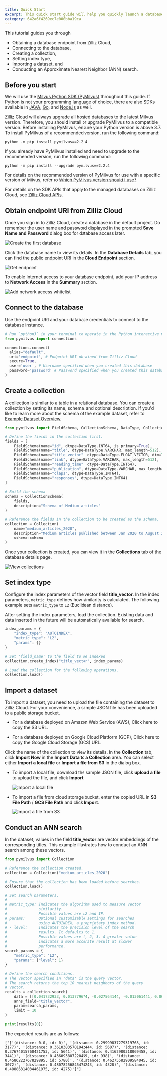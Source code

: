 ```yaml
---
title: Quick Start
excerpt: This quick start guide will help you quickly launch a database instance on Zilliz Cloud and learn the basic operations.
category: 642a6f4269ec7e000bba19ca
---
```


This tutorial guides you through

- Obtaining a database endpoint from Zilliz Cloud,
- Connecting to the database,
- Creating a collection,
- Setting index type,
- Importing a dataset, and
- Conducting an Approximate Nearest Neighbor (ANN) search.

## Before you start

We will use the [Milvus Python SDK (PyMilvus)](https://milvus.io/api-reference/pymilvus/v2.2.4/About.md) throughout this guide. If Python is not your programming language of choice, there are also SDKs available in [JAVA](https://milvus.io/api-reference/java/v2.2.4/About.md), [Go](https://milvus.io/api-reference/go/v2.2.1/About.md), and [Node.js](https://milvus.io/api-reference/node/v2.2.x/About.md) as well.

Zilliz Cloud will always upgrade all hosted databases to the latest Milvus version. Therefore, you should install or upgrade PyMilvus to a compatible version. Before installing PyMilvus, ensure your Python version is above 3.7. To install PyMilvus of a recommended version, run the following command:

```shell
python -m pip install pymilvus==2.2.4
```

If you already have PyMilvus installed and need to upgrade to the recommended version, run the following command:

```shell
python -m pip install --upgrade pymilvus==2.2.4
```

For details on the recommended version of PyMilvus for use with a specific version of Milvus, refer to [Which PyMilvus version should I use?](faq#Which-PyMilvus-version-should-I-use)

For details on the SDK APIs that apply to the managed databases on Zilliz Cloud, see [Zilliz Cloud APIs](limits.md#Zilliz-Cloud-APIs).

## Obtain endpoint URI from Zilliz Cloud

Once you sign in to Zilliz Cloud, create a database in the default project. Do remember the user name and password displayed in the prompted **Save Name and Password** dialog box for database access later.

![Create the first database](https://assets.zilliz.com/zillizCloudDocAssets/create_the_first_database.png)

Click the database name to view its details. In the **Database Details** tab, you can find the public endpoint URI in the **Cloud Endpoint** section.

![Get endpoint](https://assets.zilliz.com/zillizCloudDocAssets/quick-start-get-endpoint.png)

To enable Internet access to your database endpoint, add your IP address to **Network Access** in the **Summary** section.

![Add network access whitelist](https://assets.zilliz.com/zillizCloudDocAssets/add_whitelist.png)

## Connect to the database

Use the endpoint URI and your database credentials to connect to the database instance.

```python
# Run `python3` in your terminal to operate in the Python interactive mode.
from pymilvus import connections

connections.connect(
  alias="default", 
  uri='endpoint', # Endpoint URI obtained from Zilliz Cloud
  secure=True,
  user='user', # Username specified when you created this database
  password='password' # Password specified when you created this database
)
```

## Create a collection

A collection is similar to a table in a relational database. You can create a collection by setting its name, schema, and optional description. If you'd like to learn more about the schema of the example dataset, refer to [Example Dataset Overview](example_dataset_overview).

```python
from pymilvus import FieldSchema, CollectionSchema, DataType, Collection

# Define the fields in the collection first.
fields = [
    FieldSchema(name="id", dtype=DataType.INT64, is_primary=True),
    FieldSchema(name="title", dtype=DataType.VARCHAR, max_length=512),   
    FieldSchema(name="title_vector", dtype=DataType.FLOAT_VECTOR, dim=768),
    FieldSchema(name="link", dtype=DataType.VARCHAR, max_length=512),
    FieldSchema(name="reading_time", dtype=DataType.INT64),
    FieldSchema(name="publication", dtype=DataType.VARCHAR, max_length=512),
    FieldSchema(name="claps", dtype=DataType.INT64),
    FieldSchema(name="responses", dtype=DataType.INT64)
]

# Build the schema
schema = CollectionSchema(
    fields,
    description="Schema of Medium articles"
)

# Reference the fields in the collection to be created as the schema.
collection = Collection(
    name="medium_articles_2020", 
    description="Medium articles published between Jan 2020 to August 2020 in prominent publications",
    schema=schema
)
```

Once your collection is created, you can view it in the **Collections** tab of the database details page.

![View collections](https://assets.zilliz.com/zillizCloudDocAssets/view_collection.png)

## Set index type

Configure the index parameters of the vector field **title_vector**. In the index parameters, `metric_type` defines how similarity is calculated. The following example sets `metric_type` to `L2` (Euclidean distance).

After setting the index parameters, load the collection. Existing data and data inserted in the future will be automatically available for search.

```python
index_params = {
    "index_type": "AUTOINDEX",
    "metric_type": "L2",
    "params": {}
}

# Set 'field_name' to the field to be indexed 
collection.create_index("title_vector", index_params)

# Load the collection for the following operations.
collection.load()
```

## Import a dataset

To import a dataset, you need to upload the file containing the dataset to Zilliz Cloud. For your convenience, a sample JSON file has been uploaded to a public storage bucket.

- For a database deployed on Amazon Web Service (AWS), <a onclick='navigator.clipboard.writeText("https:/\/s3.us-west-2.amazonaws.com/publicdataset.zillizcloud.com/medium_articles_2020_dpr/medium_articles_2020_dpr.json"); this.innerText="You have copied";' onmouseover='this.style.cursor="pointer"'>Click here to copy</a> the S3 URL.

- For a database deployed on Google Cloud Platform (GCP), <a onclick='navigator.clipboard.writeText("https:/\/storage.cloud.google.com/publicdataset-zillizcloud-com/medium_articles_2020.json"); this.innerText="You have copied";' onmouseover='this.style.cursor="pointer"'>Click here to copy</a> the Google Cloud Storage (GCS) URL.

Click the name of the collection to view its details. In the **Collection** tab, click **Import Now** in the **Import Data to a Collection** area. You can select either **Import a local file** or **Import a file from S3** in the dialog box.

- To import a local file, download the sample JSON file, click **upload a file** to upload the file, and click **Import**.
  
  ![Import a local file](https://assets.zilliz.com/zillizCloudDocAssets/import_a_local_file.png)

- To import a file from cloud storage bucket, enter the copied URL in **S3 File Path** / **GCS File Path** and click **Import**.

  ![Import a file from S3](https://assets.zilliz.com/zillizCloudDocAssets/import_a_file_from_s3.png)

## Conduct an ANN search

In the dataset, values in the field **title_vector** are vector embeddings of the corresponding titles. This example illustrates how to conduct an ANN search among these vectors.

```python
from pymilvus import Collection

# Reference the collection created.
collection = Collection("medium_articles_2020")

# Ensure that the collection has been loaded before searches.
collection.load()

# Set search parameters.
#
# metric_type: Indicates the algorithm used to measure vector 
#              similarity. 
#              Possible values are L2 and IP.
# params:      Optional customizable settings for searches  
#              using AUTOINDEX, a proprietary index method.
# - level:     Indicates the precision level of the search 
#              results. It defaults to 1.
#              Possible values are 1, 2, 3. A greater value 
#              indicates a more accurate result at slower 
#              performance.
search_params = {
    "metric_type": "L2", 
    "params": {"level": 1}
}

# Define the search conditions.
# The vector specified in 'data' is the query vector.
# The search returns the top 10 nearest neighbors of the query
# vector.
results = collection.search(
    data = [[0.041732933, 0.013779674, -0.027564144, -0.013061441, 0.009748648, 0.00082446384, -0.00071647146, 0.048612226, -0.04836573, -0.04567751, 0.018008126, 0.0063936645, -0.011913628, 0.030776596, -0.018274948, 0.019929802, 0.020547243, 0.032735646, -0.031652678, -0.033816382, -0.051087562, -0.033748355, 0.0039493158, 0.009246126, -0.060236514, -0.017136049, 0.028754413, -0.008433934, 0.011168004, -0.012391256, -0.011225835, 0.031775184, 0.002929508, -0.007448661, -0.005337719, -0.010999258, -0.01515909, -0.005130484, 0.0060212007, 0.0034560722, -0.022935811, -0.04970116, -0.0155887455, 0.06627353, -0.006052789, -0.051570725, -0.109865054, 0.033205193, 0.00041118253, 0.0029823708, 0.036160238, -0.011256539, 0.00023560718, 0.058322437, 0.022275906, 0.015206677, -0.02884609, 0.0016338055, 0.0049200393, 0.014388571, -0.0049061654, -0.04664761, -0.027454877, 0.017526226, -0.005100602, 0.018090058, 0.02700998, 0.04031944, -0.0097965, -0.03674761, -0.0043163053, -0.023320708, 0.012654851, -0.014262311, -0.008081833, -0.018334744, 0.0014025003, -0.003053399, -0.002636383, -0.022398386, -0.004725274, 0.00036367847, -0.012368711, 0.0014739085, 0.03450414, 0.009684024, 0.017912658, 0.06594397, 0.021381201, 0.029343689, -0.0069561847, 0.026152428, 0.04635037, 0.014746184, -0.002119602, 0.034359712, -0.013705124, 0.010691518, 0.04060854, 0.013679299, -0.018990282, 0.035340093, 0.007353945, -0.035990074, 0.013126987, -0.032933377, -0.001756877, -0.0049658176, -0.03380879, -0.07024137, -0.0130426735, 0.010533265, -0.023091802, -0.004645729, -0.03344451, 0.04759929, 0.025985204, -0.040710885, -0.016681142, -0.024664842, -0.025170377, 0.08839205, -0.023733815, 0.019494494, 0.0055427826, 0.045460507, 0.07066554, 0.022181382, 0.018302314, 0.026806992, -0.006066003, 0.046525814, -0.04066389, 0.019001767, 0.021242762, -0.020784091, -0.031635042, 0.04573943, 0.02515421, -0.050663553, -0.05183343, -0.046468202, -0.07910535, 0.017036669, 0.021445233, 0.04277428, -0.020235524, -0.055314954, 0.00904601, -0.01104365, 0.03069203, -0.00821997, -0.035594665, 0.024322856, -0.0068963314, 0.009003657, 0.00398102, -0.008596356, 0.014772055, 0.02740991, 0.025503553, 0.0038213644, -0.0047855405, -0.034888722, 0.030553816, -0.008325959, 0.030010607, 0.023729775, 0.016138833, -0.022967983, -0.08616877, -0.02460819, -0.008210168, -0.06444098, 0.018750126, -0.03335763, 0.022024624, 0.032374356, 0.023870794, 0.021288997, -0.026617877, 0.020435361, -0.003692393, -0.024113296, 0.044870164, -0.030451361, 0.013022849, 0.002278627, -0.027616743, -0.012087787, -0.033232547, -0.022974484, 0.02801226, -0.029057292, 0.060317725, -0.02312559, 0.015558754, 0.073630534, 0.02490823, -0.0140531305, -0.043771528, 0.040756326, 0.01667925, -0.0046050115, -0.08938058, 0.10560781, 0.015044094, 0.003613817, 0.013523503, -0.011039813, 0.06396795, 0.013428416, -0.025031878, -0.014972648, -0.015970055, 0.037022553, -0.013759925, 0.013363354, 0.0039748577, -0.0040822625, 0.018209668, -0.057496265, 0.034993384, 0.07075411, 0.023498386, 0.085871644, 0.028646072, 0.007590898, 0.07037031, -0.05005178, 0.010477505, -0.014106617, 0.013402172, 0.007472563, -0.03131418, 0.020552127, -0.031878896, -0.04170217, -0.03153583, 0.03458349, 0.03366634, 0.021306382, -0.037176874, 0.029069472, 0.014662372, 0.0024123765, -0.025403008, -0.0372993, -0.049923114, -0.014209514, -0.015524425, 0.036377322, 0.04259327, -0.029715618, 0.02657093, -0.0062432447, -0.0024253451, -0.021287171, 0.010478781, -0.029322306, -0.021203341, 0.047209084, 0.025337176, 0.018471811, -0.008709492, -0.047414266, -0.06227469, -0.05713435, 0.02141101, 0.024481304, 0.07176469, 0.0211379, -0.049316987, -0.124073654, 0.0049275495, -0.02461509, -0.02738388, 0.04825289, -0.05069646, 0.012640115, -0.0061352802, 0.034599125, 0.02799496, -0.01511028, -0.046418104, 0.011309801, 0.016673129, -0.033531003, -0.049203333, -0.027218347, -0.03528408, 0.008881575, 0.010736325, 0.034232814, 0.012807507, -0.0100207105, 0.0067757815, 0.009538357, 0.026212366, -0.036120333, -0.019764563, 0.006527411, -0.016437015, -0.009759148, -0.042246807, 0.012492151, 0.0066206953, 0.010672299, -0.44499892, -0.036189068, -0.015703931, -0.031111298, -0.020329623, 0.0047888453, 0.090396516, -0.041484866, 0.033830352, -0.0033847596, 0.06065415, 0.030880837, 0.05558494, 0.022805553, 0.009607596, 0.006682602, 0.036806617, 0.02406229, 0.034229457, -0.0105605405, 0.034754273, 0.02436426, -0.03849325, 0.021132406, -0.01251386, 0.022090863, -0.029137045, 0.0064384523, -0.03175176, -0.0070441505, 0.016025176, -0.023172623, 0.00076795724, -0.024106828, -0.045440633, -0.0074440194, 0.00035374766, 0.024374487, 0.0058897804, -0.012461025, -0.029086761, 0.0029477053, -0.022914894, -0.032369837, 0.020743662, 0.024116345, 0.0020526652, 0.0008596536, -0.000583463, 0.061080184, 0.020812698, -0.0235381, 0.08112197, 0.05689626, -0.003070104, -0.010714772, -0.004864459, 0.027089117, -0.030910335, 0.0017404438, -0.014978656, 0.0127020255, 0.01878998, -0.051732827, -0.0037475713, 0.013033434, -0.023682894, -0.03219574, 0.03736345, 0.0058930484, -0.054040316, 0.047637977, 0.012636436, -0.05820182, 0.013828813, -0.057893142, -0.012405234, 0.030266648, -0.0029184038, -0.021839319, -0.045179468, -0.013123978, -0.021320488, 0.0015718226, 0.020244086, -0.014414709, 0.009535103, -0.004497577, -0.02577227, -0.0085017495, 0.029090486, 0.009356506, 0.0055838437, 0.021151636, 0.039531752, 0.07814674, 0.043186333, -0.0077368533, 0.028967595, 0.025058193, 0.05432941, -0.04383656, -0.027070394, -0.080263995, -0.03616516, -0.026129462, -0.0033627374, 0.035040155, 0.015231506, -0.06372076, 0.046391208, 0.0049725454, 0.003783345, -0.057800908, 0.061461, -0.017880175, 0.022820404, 0.048944063, 0.04725843, -0.013392871, 0.05023065, 0.0069421427, -0.019561166, 0.012953843, 0.06227977, -0.02114757, -0.003334329, 0.023241237, -0.061053444, -0.023145229, 0.016086273, 0.0774039, 0.008069459, -0.0013532874, -0.016790181, -0.027246375, -0.03254919, 0.033754334, 0.00037142826, -0.02387325, 0.0057056695, 0.0084914565, -0.051856343, 0.029254, 0.005583839, 0.011591886, -0.033027634, -0.004170374, 0.018334484, -0.0030969654, 0.0024489106, 0.0030196267, 0.023012564, 0.020529047, 0.00010772953, 0.0017700809, 0.029260442, -0.018829526, -0.024797931, -0.039499596, 0.008108761, -0.013099816, -0.11726566, -0.005652353, -0.008117937, -0.012961832, 0.0152542135, -0.06429504, 0.0184562, 0.058997117, -0.027178442, -0.019294549, -0.01587592, 0.0048053437, 0.043830805, 0.011232237, -0.026841154, -0.0007282251, -0.00862919, -0.008405325, 0.019370917, -0.008112641, -0.014931766, 0.065622255, 0.0149185015, 0.013089685, -0.0028022556, -0.028629888, -0.048105706, 0.009296162, 0.010251239, 0.030800395, 0.028263845, -0.011021621, -0.034127586, 0.014709971, -0.0075270324, 0.010737263, 0.020517904, -0.012932179, 0.007153817, 0.03736311, -0.03391106, 0.03028614, 0.012531187, -0.046059456, -0.0043963846, 0.028799629, -0.06663413, -0.009447025, -0.019833198, -0.036111858, -0.01901045, 0.040701825, 0.0060573653, 0.027482377, -0.019782187, -0.020186251, 0.028398912, 0.027108852, 0.026535714, -0.000995191, -0.020599326, -0.005658084, -0.017271476, 0.026300041, -0.006992451, -0.08593853, 0.03675959, 0.0029454317, -0.040927384, -0.035480253, 0.016498009, -0.03406521, -0.026182177, -0.0007024827, 0.019500641, 0.0047998386, -0.02416359, 0.0019833131, 0.0033488963, 0.037788488, -0.009154958, -0.043469638, -0.024896, -0.017234193, 0.044996973, -0.06303135, -0.051730774, 0.04041444, 0.0075959326, -0.03901764, -0.019851806, -0.008242245, 0.06107143, 0.030118924, -0.016167669, -0.028161867, -0.0025679746, -0.021713274, 0.025275888, -0.012819265, -0.036431268, 0.017991759, 0.040626206, -0.0036572467, -0.0005935883, -0.0037468506, 0.034460746, -0.0182785, -0.00431203, -0.044755403, 0.016463224, 0.041199315, -0.0093387, 0.03919184, -0.01151653, -0.016965209, 0.006347649, 0.021104146, 0.060276803, -0.026659148, 0.026461488, -0.032700688, 0.0012274865, -0.024675943, -0.003006079, -0.009607032, 0.010597691, 0.0043017124, -0.01908524, 0.006748306, -0.03049305, -0.017481703, 0.036747415, 0.036634356, 0.0007106319, 0.045647435, -0.020883067, -0.0593661, -0.03929885, 0.042825453, 0.016104022, -0.03222858, 0.031112716, 0.020407677, -0.013276762, 0.03657825, -0.033871554, 0.004176301, 0.009538976, -0.009995692, 0.0042660628, 0.050545394, -0.018142857, 0.005219403, 0.0006711967, -0.014264284, 0.031044828, -0.01827481, 0.012488852, 0.031393733, 0.050390214, -0.014484084, -0.054758117, 0.055042055, -0.005506624, -0.0066648237, 0.010891078, 0.012446279, 0.061687976, 0.018091502, 0.0026527622, 0.0321537, -0.02469515, 0.01772019, 0.006846163, -0.07471038, -0.024433741, 0.02483875, 0.0497063, 0.0043456135, 0.056550737, 0.035752796, -0.02430349, 0.036570627, -0.027576203, -0.012418993, 0.023442797, -0.03433812, 0.01953399, -0.028003592, -0.021168072, 0.019414881, -0.014712576, -0.0003938545, 0.021453558, -0.023197332, -0.004455581, -0.08799191, 0.0010808896, 0.009281116, -0.0051161298, 0.031497046, 0.034916095, -0.023042161, 0.030799815, 0.017298799, 0.0015253434, 0.013728047, 0.0035838438, 0.016767647, -0.022243451, 0.013371096, 0.053564783, -0.008776885, -0.013133307, 0.015577713, -0.027008705, 0.009490815, -0.04103532, -0.012426461, -0.0050485474, -0.04323231, -0.013291623, -0.01660157, -0.055480026, 0.017622838, 0.017476618, -0.009798125, 0.038226977, -0.03127579, 0.019329516, 0.033461004, -0.0039813113, -0.039526325, 0.03884973, -0.011381027, -0.023257744, 0.03033401, 0.0029607012, -0.0006490531, -0.0347344, 0.029701462, -0.04153701, 0.028073426, -0.025427297, 0.009756264, -0.048082624, 0.021743972, 0.057197016, 0.024082556, -0.013968224, 0.044379756, -0.029081704, 0.003487999, 0.042621125, -0.04339743, -0.027005397, -0.02944044, -0.024172144, -0.07388652, 0.05952364, 0.02561452, -0.010255158, -0.015288555, 0.045012463, 0.012403602, -0.021197597, 0.025847573, -0.016983166, 0.03021369, -0.02920852, 0.035140667, -0.010627725, -0.020431923, 0.03191218, 0.0046844087, 0.056356475, -0.00012615003, -0.0052536936, -0.058609407, 0.009710908, 0.00041168949, -0.22300485, -0.0077232462, 0.0029359192, -0.028645728, -0.021156758, 0.029606635, -0.026473567, -0.0019432966, 0.023867624, 0.021946864, -0.00082128344, 0.01897284, -0.017976845, -0.015677344, -0.0026336901, 0.030096486]],
    anns_field="title_vector",
    param=search_params,
    limit = 10
)

print(results[0])
```

The expected results are as follows:

```shell
["['(distance: 0.0, id: 0)', '(distance: 0.29999837279319763, id: 3177)', '(distance: 0.36103835701942444, id: 5607)', '(distance: 0.37674015760421753, id: 5641)', '(distance: 0.4162980318069458, id: 3441)', '(distance: 0.436093807220459, id: 938)', '(distance: 0.4586222767829895, id: 5780)', '(distance: 0.46275582909584045, id: 3072)', '(distance: 0.48078256845474243, id: 4328)', '(distance: 0.48886314034461975, id: 4275)']"]
```
